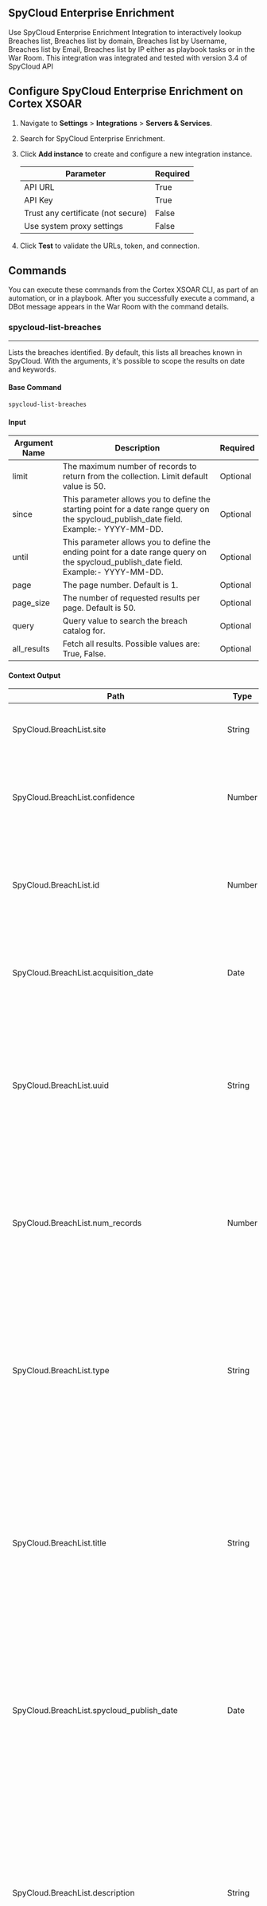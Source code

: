 ## SpyCloud Enterprise Enrichment

Use SpyCloud Enterprise Enrichment Integration to interactively lookup Breaches list, Breaches 
list by domain, Breaches list by Username, Breaches list by Email, Breaches list by IP either as playbook tasks or in the War Room.
This integration was integrated and tested with version 3.4 of SpyCloud API

## Configure SpyCloud Enterprise Enrichment on Cortex XSOAR

1. Navigate to **Settings** > **Integrations** > **Servers & Services**.
2. Search for SpyCloud Enterprise Enrichment.
3. Click **Add instance** to create and configure a new integration instance.

    | **Parameter** | **Required** |
    | --- | --- |
    | API URL | True |
    | API Key | True |
    | Trust any certificate (not secure) | False |
    | Use system proxy settings | False |

4. Click **Test** to validate the URLs, token, and connection.

## Commands

You can execute these commands from the Cortex XSOAR CLI, as part of an automation, or in a playbook.
After you successfully execute a command, a DBot message appears in the War Room with the command details.

### spycloud-list-breaches

***
Lists the breaches identified. By default, this lists all breaches known in SpyCloud. With the arguments, it's possible to scope the results on date and keywords.

#### Base Command

`spycloud-list-breaches`

#### Input

| **Argument Name** | **Description** | **Required** |
| --- | --- | --- |
| limit | The maximum number of records to return from the collection. Limit default value is 50. | Optional | 
| since | This parameter allows you to define the starting point for a date range query on the spycloud_publish_date field. Example:-  YYYY-MM-DD. | Optional | 
| until | This parameter allows you to define the ending point for a date range query on the spycloud_publish_date field.<br/> Example:-  YYYY-MM-DD. | Optional | 
| page | The page number. Default is 1. | Optional | 
| page_size | The number of requested results per page. Default is 50. | Optional | 
| query | Query value to search the breach catalog for. | Optional | 
| all_results | Fetch all results. Possible values are: True, False. | Optional | 

#### Context Output

| **Path** | **Type** | **Description** |
| --- | --- | --- |
| SpyCloud.BreachList.site | String | Website of breached organization, when available. | 
| SpyCloud.BreachList.confidence | Number | Numerical score representing the confidence in the source of the breach. | 
| SpyCloud.BreachList.id | Number | Numerical breach ID. This number correlates to source_id data point found in breach records. | 
| SpyCloud.BreachList.acquisition_date | Date | The date on which our security research team first acquired the breached data. | 
| SpyCloud.BreachList.uuid | String | UUID v4 encoded version of breach ID. This is relevant for users of Firehose, where each deliverable \(records file\) is named using the breach UUID. | 
| SpyCloud.BreachList.num_records | Number | Number of records we parsed and ingested from this particular breach. This is after parsing, normalization and deduplication take place. | 
| SpyCloud.BreachList.type | String | Denotes if a breach is considered public or private. A public breach is one that is easily found on the internet, while a private breach is often exclusive to SpyCloud. | 
| SpyCloud.BreachList.title | String | Breach title. For each ingested breach our security research team documents a breach title. This is only available when we can disclose the breach details, otherwise it will have a generic title. | 
| SpyCloud.BreachList.spycloud_publish_date | Date | The date on which we ingested the breached data into our systems. This is the same date on which the data becomes publicly available to our customers. | 
| SpyCloud.BreachList.description | String | Breach description. For each ingested breach our security research team documents a breach description. This is only available when we can disclose the breach details, otherwise it will have a generic description. | 
| SpyCloud.BreachList.site_description | String | Description of the breached organization, when available. | 
| SpyCloud.BreachList.assets.phone | Number | Phone number. | 
| SpyCloud.BreachList.assets.gender | Number | Gender specifier. Typically set to 'M', 'F', 'Male', or 'Female'. | 
| SpyCloud.BreachList.assets.company_name | Number | Company name. | 
| SpyCloud.BreachList.assets.user_agent | Number | Browser agent string. | 
| SpyCloud.BreachList.assets.country | Number | Country name. | 
| SpyCloud.BreachList.assets.social_telegram | Number | Telegram username. | 
| SpyCloud.BreachList.assets.social_skype | Number | Skype username. | 
| SpyCloud.BreachList.assets.state | Number | State name. | 
| SpyCloud.BreachList.assets.account_login_time | Number | Last account login time. In ISO 8601 datetime format. | 
| SpyCloud.BreachList.assets.ip_addresses | Number | List of one or more IP addresses in alphanumeric format. Both IPV4 and IPv6 addresses are supported. | 
| SpyCloud.BreachList.assets.postal_code | Number | Postal code, usually zip code in USA. | 
| SpyCloud.BreachList.assets.dob | Number | Date of birth. In ISO 8601 datetime format. | 
| SpyCloud.BreachList.assets.account_signup_time | Number | Account signup date. In ISO 8601 datetime format. | 
| SpyCloud.BreachList.assets.homepage | Number | User's homepage URL. | 
| SpyCloud.BreachList.assets.first_name | Number | First name. | 
| SpyCloud.BreachList.assets.country_code | Number | Country code; derived from country. | 
| SpyCloud.BreachList.assets.account_modification_time | Number | Account modification date. In ISO 8601 datetime format. | 
| SpyCloud.BreachList.assets.full_name | Number | Full name. | 
| SpyCloud.BreachList.assets.address_1 | Number | Address line 1. | 
| SpyCloud.BreachList.assets.last_name | Number | Last name. | 
| SpyCloud.BreachList.assets.email | Number | Email address. | 
| SpyCloud.BreachList.assets.city | Number | City name. | 
| SpyCloud.BreachList.assets.password | Number | Account password. | 
| SpyCloud.BreachList.assets.username | Number | Username. | 

#### Command example
```!spycloud-list-breaches limit=2```
#### Context Example
```json
{
    "SpyCloud": {
        "BreachList": [
            {
                "acquisition_date": "2023-04-14T00:00:00Z",
                "assets": {
                    "account_login_time": 81547,
                    "account_modification_time": 53034,
                    "account_signup_time": 93646,
                    "city": 72289,
                    "dob": 80958,
                    "email": 199284,
                    "first_name": 63233,
                    "full_name": 60764,
                    "gender": 88517,
                    "ip_addresses": 154304,
                    "language": 70246,
                    "last_name": 60895,
                    "password": 178121,
                    "salt": 88487,
                    "state": 57089,
                    "timezone": 80714,
                    "username": 103341
                },
                "confidence": 3,
                "description": "This source has been marked as sensitive due to one of the following reasons: Revealing the source may compromise an on-going investigation. The affected site is of a controversial nature but does not validate email addresses and could therefore be used to tarnish an employee's reputation.",
                "id": 43120,
                "num_records": 199705,
                "spycloud_publish_date": "2023-05-05T00:00:00Z",
                "title": "Sensitive Source",
                "type": "PUBLIC",
                "uuid": "0f9cfacd-f583-4b16-9eb6-e2b54bc51e43"
            },
            {
                "acquisition_date": "2023-05-02T00:00:00Z",
                "assets": {
                    "av_softwares": 22,
                    "country": 64688,
                    "country_code": 64331,
                    "email": 33124,
                    "infected_machine_id": 64759,
                    "infected_time": 64736,
                    "ip_addresses": 6194,
                    "password": 64759,
                    "target_url": 64759,
                    "user_hostname": 64685,
                    "user_os": 64759,
                    "user_sys_registered_owner": 64236,
                    "username": 31635
                },
                "confidence": 3,
                "description": "stealc Stealer is a Windows-targeted stealer designed to grab form data such as IP addresses, browsing history, saved passwords, cryptocurrency, private messages and/or screenshots from affected users.",
                "id": 43491,
                "num_records": 64759,
                "premium_flag": "YES",
                "site": "n/a",
                "site_description": "stealc Stealer is a Windows-targeted stealer designed to grab form data such as IP addresses, browsing history, saved passwords, cryptocurrency, private messages and/or screenshots from affected users.",
                "spycloud_publish_date": "2023-05-05T00:00:00Z",
                "title": "stealc Stealer",
                "type": "PRIVATE",
                "uuid": "16689989-fe33-49ec-b02f-0442963ef0b7"
            }
        ]
    }
}
```

#### Human Readable Output

>### Breach List
>|Title|SpyCloud Publish Date|Description|Confidence|ID|Acquisition Date|UUID|Type|
>|---|---|---|---|---|---|---|---|
>| Sensitive Source | 2023-05-05T00:00:00Z | This source has been marked as sensitive due to one of the following reasons: Revealing the source may compromise an on-going investigation. The affected site is of a controversial nature but does not validate email addresses and could therefore be used to tarnish an employee's reputation. | 3 | 43120 | 2023-04-14T00:00:00Z | 0f9cfacd-f583-4b16-9eb6-e2b54bc51e43 | PUBLIC |
>| stealc Stealer | 2023-05-05T00:00:00Z | stealc Stealer is a Windows-targeted stealer designed to grab form data such as IP addresses, browsing history, saved passwords, cryptocurrency, private messages and/or screenshots from affected users. | 3 | 43491 | 2023-05-02T00:00:00Z | 16689989-fe33-49ec-b02f-0442963ef0b7 | PRIVATE |


### spycloud-get-breach-data

***
Retrieve Breach Catalog Information by ID.

#### Base Command

`spycloud-get-breach-data`

#### Input

| **Argument Name** | **Description** | **Required** |
| --- | --- | --- |
| id | Numerical ID of the breach. Both integer and UUIDv4 ID formats are supported. You may also use a comma delimiter to request more than one breach at a time. | Required | 

#### Context Output

| **Path** | **Type** | **Description** |
| --- | --- | --- |
| SpyCloud.BreachData.site | String | Website of breached organization, when available. | 
| SpyCloud.BreachData.confidence | Number | Numerical score representing the confidence in the source of the breach. | 
| SpyCloud.BreachData.id | Number | Numerical breach ID. This number correlates to source_id data point found in breach records. | 
| SpyCloud.BreachData.acquisition_date | Date | The date on which our security research team first acquired the breached data. | 
| SpyCloud.BreachData.uuid | String | UUID v4 encoded version of breach ID. This is relevant for users of Firehose, where each deliverable \(records file\) is named using the breach UUID. | 
| SpyCloud.BreachData.num_records | Number | Number of records we parsed and ingested from this particular breach. This is after parsing, normalization and deduplication take place. | 
| SpyCloud.BreachData.type | String | Denotes if a breach is considered public or private. A public breach is one that is easily found on the internet, while a private breach is often exclusive to SpyCloud. | 
| SpyCloud.BreachData.title | String | Breach title. For each ingested breach our security research team documents a breach title. This is only available when we can disclose the breach details, otherwise it will have a generic title. | 
| SpyCloud.BreachData.spycloud_publish_date | Date | The date on which we ingested the breached data into our systems. This is the same date on which the data becomes publicly available to our customers. | 
| SpyCloud.BreachData.description | String | Breach description. For each ingested breach our security research team documents a breach description. This is only available when we can disclose the breach details, otherwise it will have a generic description. | 
| SpyCloud.BreachData.site_description | String | Description of the breached organization, when available. | 
| SpyCloud.BreachData.assets.phone | Number | Phone number. | 
| SpyCloud.BreachData.assets.gender | Number | Gender specifier. Typically set to 'M', 'F', 'Male', or 'Female'. | 
| SpyCloud.BreachData.assets.company_name | Number | Company name. | 
| SpyCloud.BreachData.assets.user_agent | Number | Browser agent string. | 
| SpyCloud.BreachData.assets.country | Number | Country name. | 
| SpyCloud.BreachData.assets.social_telegram | Number | Telegram username. | 
| SpyCloud.BreachData.assets.social_skype | Number | Skype username. | 
| SpyCloud.BreachData.assets.state | Number | State name. | 
| SpyCloud.BreachData.assets.account_login_time | Number | Last account login time. In ISO 8601 datetime format. | 
| SpyCloud.BreachData.assets.ip_addresses | Number | List of one or more IP addresses in alphanumeric format. Both IPV4 and IPv6 addresses are supported. | 
| SpyCloud.BreachData.assets.postal_code | Number | Postal code, usually zip code in USA. | 
| SpyCloud.BreachData.assets.dob | Number | Date of birth. In ISO 8601 datetime format. | 
| SpyCloud.BreachData.assets.account_signup_time | Number | Account signup date. In ISO 8601 datetime format. | 
| SpyCloud.BreachData.assets.homepage | Number | User's homepage URL. | 
| SpyCloud.BreachData.assets.first_name | Number | First name. | 
| SpyCloud.BreachData.assets.country_code | Number | Country code; derived from country. | 
| SpyCloud.BreachData.assets.account_modification_time | Number | Account modification date. In ISO 8601 datetime format. | 
| SpyCloud.BreachData.assets.full_name | Number | Full name. | 
| SpyCloud.BreachData.assets.address_1 | Number | Address line 1. | 
| SpyCloud.BreachData.assets.last_name | Number | Last name. | 
| SpyCloud.BreachData.assets.email | Number | Email address. | 
| SpyCloud.BreachData.assets.city | Number | City name. | 
| SpyCloud.BreachData.assets.password | Number | Account password. | 
| SpyCloud.BreachData.assets.username | Number | Username. | 

#### Command example
```!spycloud-get-breach-data id=39897 limit=2```
#### Context Example
```json
{
    "SpyCloud": {
        "BreachData": {
            "acquisition_date": "2022-10-04T00:00:00Z",
            "assets": {
                "address_1": 22037,
                "city": 22037,
                "dob": 56967,
                "email": 61479,
                "first_name": 62366,
                "full_name": 62366,
                "gender": 22041,
                "job_title": 4642,
                "last_name": 62366,
                "middle_name": 13430,
                "phone": 25997,
                "postal_code": 22037,
                "state": 22037
            },
            "confidence": 3,
            "description": "On an unknown date, data allegedly belonging to Mansfield Independent School District, a U.S-based educational district, was leaked online. The data contains names, email addresses, phone numbers, addresses and additional personal information. This leak is being publicly shared on online forums.",
            "id": 39897,
            "num_records": 62366,
            "site": "mansfieldisd.org",
            "site_description": "Mansfield Independent School District is an educational district based in the U.S.",
            "spycloud_publish_date": "2023-04-18T00:00:00Z",
            "title": "Mansfield Independent School District",
            "type": "PUBLIC",
            "uuid": "c504f30a-6fe7-48df-becf-4e14f16e6c0d"
        }
    }
}
```

#### Human Readable Output

>### Breach data for id 39897
>|Title|SpyCloud Publish Date|Description|Confidence|ID|Acquisition Date|UUID|Type|
>|---|---|---|---|---|---|---|---|
>| Mansfield Independent School District | 2023-04-18T00:00:00Z | On an unknown date, data allegedly belonging to Mansfield Independent School District, a U.S-based educational district, was leaked online. The data contains names, email addresses, phone numbers, addresses and additional personal information. This leak is being publicly shared on online forums. | 3 | 39897 | 2022-10-04T00:00:00Z | c504f30a-6fe7-48df-becf-4e14f16e6c0d | PUBLIC |


### spycloud-domain-data

***
Get Breach Data by Domain Search

#### Base Command

`spycloud-domain-data`

#### Input

| **Argument Name** | **Description** | **Required** |
| --- | --- | --- |
| domain | Domain or Subdomain name to search for. | Required | 
| limit | The maximum number of records to return from the collection. Limit default value is 50. | Optional | 
| type | This parameter lets you filter results by several types. The allowed values are 'corporate' for corporate records, and 'infected' for infected user records, email_domain to just match against email domains, and target_domain to just match against target domains or subdomains. If no value has been provided the API function will, by default, return all record types. Possible values are: corporate, infected, , email_domain, target_domain. | Optional | 
| since | This parameter allows you to define the starting point for a date range query on the spycloud_publish_date field. Example:-  YYYY-MM-DD. | Optional | 
| until | This parameter allows you to define the ending point for a date range query on the spycloud_publish_date field.<br/> Example:-  YYYY-MM-DD. | Optional | 
| severity | This parameter allows you to filter based on the numeric severity code.<br/>Possible values are:<br/>2 -&gt; Email only severity. This record is part of an email-only list.<br/>5 -&gt; Informational severity. This severity value is given to breach records where we have a non-crackable password hash, or no password at all.<br/>20 -&gt;High severity. This severity value is given to breach records where we have an email address and a plaintext password.<br/>25 -&gt; Critical severity. This severity value is given to breach records recovered from an infected machine (botnet data). These records will always have a plaintext password and most will have an email address. Possible values are: . | Optional | 
| source_id | This parameter allows you to filter based on a particular breach source. | Optional | 
| page | The page number. Default is 1. | Optional | 
| page_size | The number of requested results per page. Default is 50. | Optional | 
| all_results | Fetch all results. Possible values are: True, False. | Optional | 
| since_modification_date | This parameter allows you to define the starting point for a date range query on when an already published record was modified (record_modification_date). | Optional | 
| until_modification_date | This parameter allows you to define the ending point for a date range query on the when an already published record was modified (record_modification_date). | Optional | 

#### Context Output

| **Path** | **Type** | **Description** |
| --- | --- | --- |
| SpyCloud.Domain.username | String | Username. | 
| SpyCloud.Domain.password | String | Account password. | 
| SpyCloud.Domain.password_plaintext | String | The cracked, plaintext version of the password \(where the password is crackable\). | 
| SpyCloud.Domain.password_type | String | Password type for original password as found in the data breach. This will either be plaintext or one of the many password hash/encryption types \(SHA1, MD5, 3DES, etc\). | 
| SpyCloud.Domain.target_url | String | URL extracted from Botnet data. This is the URL that is captured from a key logger installed on an infected user's system. | 
| SpyCloud.Domain.user_browser | String | Browser name. | 
| SpyCloud.Domain.ip_addresses | String | List of one or more IP addresses in alphanumeric format. Both IPV4 and IPv6 addresses are supported. | 
| SpyCloud.Domain.infected_machine_id | String | A unique identifier either extracted from an infostealer log, when present, or an RFC 4122-compliant universally unique identifier \(UUID\) generated by SpyCloud, when no identifier is present in an infected record. The method of generation of these identifiers varies by malware family and may or may not conform to a UUID format. For the ID's in the aforementioned UUID format, there is not currently any way to determine whether an infected_machine_id was extracted from a malware log or generated by SpyCloud. | 
| SpyCloud.Domain.infected_path | String | The local path to the malicious software installed on the infected user's system. | 
| SpyCloud.Domain.infected_time | Date | The time at which the user's system was infected with malicious software. | 
| SpyCloud.Domain.user_sys_domain | String | System domain. This usually comes from Botnet data. | 
| SpyCloud.Domain.user_hostname | String | System hostname. This usually comes from Botnet data. | 
| SpyCloud.Domain.user_os | String | System OS name. This usually comes from Botnet data. | 
| SpyCloud.Domain.user_sys_registered_owner | String | System registered owner name. This usually comes from Botnet data. | 
| SpyCloud.Domain.source_id | Number | Numerical breach ID. This correlates directly with the id field in Breach Catalog objects. | 
| SpyCloud.Domain.spycloud_publish_date | Date | The date on which we ingested the breached data into our systems. This is the same date on which the data becomes publicly available to our customers. | 
| SpyCloud.Domain.target_domain | String | SLD extracted from 'target_url' field. | 
| SpyCloud.Domain.target_subdomain | String | Subdomain and SLD extracted from 'target_url' field. | 
| SpyCloud.Domain.severity | Number | Severity is a numeric code representing severity of a breach record. This can be used in API requests to ensure only Breach Records with plaintext password are returned. Possible values are: 2 -&gt; Email only severity. This record is part of an email-only list. 5 -&gt; Informational severity. This severity value is given to breach records where we have a non-crackable password hash, or no password at all. 20 -&gt; High severity. This severity value is given to breach records where we have an email address and a plaintext password. 25 -&gt; Critical severity. This severity value is given to breach records recovered from an infected machine \(botnet data\). These records will always have a plaintext password and most will have an email address. | 
| SpyCloud.Domain.document_id | String | UUID v4 string which uniquely identifies this breach record in our data set. | 
| SpyCloud.Domain.email | String | Email address. | 
| SpyCloud.Domain.email_domain | String | Domain extracted from 'email_address' field. This is not a SLD, but everything after the '@' symbol. | 
| SpyCloud.Domain.email_username | String | Username extracted from 'email' field. This is everything before the '@' symbol. | 
| SpyCloud.Domain.domain | String | Domain name. | 

#### Command example
```!spycloud-domain-data domain=dummy.com limit=2```
#### Context Example
```json
{
    "SpyCloud": {
        "Domain": [
            {
                "company_name": "dummy",
                "document_id": "0046c7e3-fcf4-4d24-9c45-255116054640",
                "domain": "dummy.com",
                "email": "Dummy Email",
                "email_domain": "dummy.com",
                "email_username": "smoolagiri",
                "first_name": "Shyam",
                "full_name": "Shyam Moolagiri",
                "job_title": "Senior Team Lead Qa",
                "last_name": "Moolagiri",
                "phone": "7039567410",
                "severity": 5,
                "source_id": 41180,
                "spycloud_publish_date": "2023-03-28T00:00:00Z"
            },
            {
                "city": "Chantilly",
                "company_name": "dummy",
                "document_id": "0fa88054-5d74-412a-bc40-0935a6d6e2d5",
                "domain": "dummy.com",
                "email": "dummy Email",
                "email_domain": "dummy.com",
                "email_username": "srobert",
                "first_name": "Sam",
                "full_name": "Sam Robert",
                "job_title": "Lead Recruiting Specialist",
                "last_name": "Robert",
                "phone": "7039567410",
                "severity": 5,
                "social_linkedin": [
                    "sam-robert-37746b35"
                ],
                "source_id": 41180,
                "spycloud_publish_date": "2023-03-28T00:00:00Z",
                "state": "VA"
            }
        ]
    }
}
```

#### Human Readable Output

>### Breach List for domain dummy.com
>|Source ID| Email       |Full Name|Email Domain|Email Username|SpyCloud Publish Date|Domain|Document ID|Severity|
>|---|-------------|---|---|---|---|---|---|---|
>| 41180 | Dummy Email | Shyam Moolagiri | dummy.com | smoolagiri | <br/><br/><br/><br/><br/><br/><br/><br/><br/><br/><br/>2023-03-28T00:00:00Z | dummy.com | 0046c7e3-fcf4-4d24-9c45-255116054640 | 5 |
>| 41180 | Dummy Email | Sam Robert | dummy.com | srobert | <br/><br/><br/><br/><br/><br/><br/><br/><br/><br/>2023-03-28T00:00:00Z | <br/>dummy.com | 0fa88054-5d74-412a-bc40-0935a6d6e2d5 | 5 |


### spycloud-username-data

***
Get Breach Data by Username Search.

#### Base Command

`spycloud-username-data`

#### Input

| **Argument Name** | **Description** | **Required** |
| --- | --- | --- |
| since | This parameter allows you to define the starting point for a date range query on the spycloud_publish_date field. | Optional | 
| until | This parameter allows you to define the ending point for a date range query on the spycloud_publish_date field. | Optional | 
| since_modification_date | This parameter allows you to define the starting point for a date range query on when an already published record was modified (record_modification_date). | Optional | 
| until_modification_date | This parameter allows you to define the ending point for a date range<br/> query on the when an already published record was modified (record_modification_date). | Optional | 
| severity | This parameter allows you to filter based on the numeric severity code.<br/>Possible values are:<br/>2 -&gt; Email only severity. This record is part of an email-only list.<br/>5 -&gt; Informational severity. This severity value is given to breach records where we have a non-crackable password hash, or no password at all.<br/>20 -&gt;High severity. This severity value is given to breach records where we have an email address and a plaintext password.<br/>25 -&gt; Critical severity. This severity value is given to breach records recovered from an infected machine (botnet data). These records will always have a plaintext password and most will have an email address. Possible values are: . | Optional | 
| source_id | This parameter allows you to filter based on a particular breach source. | Optional | 
| page | The page number. Default is 1. | Optional | 
| page_size | The number of requested results per page. Default is 50. | Optional | 
| limit | The maximum number of records to return from the collection. Limit default value is 50. | Optional | 
| username | Username you wish to search for. | Required | 
| all_results | Fetch all results. Possible values are: True, False. | Optional | 

#### Context Output

| **Path** | **Type** | **Description** |
| --- | --- | --- |
| SpyCloud.Username.username | String | Username. | 
| SpyCloud.Username.password | String | Account password. | 
| SpyCloud.Username.password_plaintext | String | The cracked, plaintext version of the password \(where the password is crackable\). | 
| SpyCloud.Username.password_type | String | Password type for original password as found in the data breach. This will either be plaintext or one of the many password hash/encryption types \(SHA1, MD5, 3DES, etc\). | 
| SpyCloud.Username.target_url | String | URL extracted from Botnet data. This is the URL that is captured from a key logger installed on an infected user's system. | 
| SpyCloud.Username.user_browser | String | Browser name. | 
| SpyCloud.Username.ip_addresses | String | List of one or more IP addresses in alphanumeric format. Both IPV4 and IPv6 addresses are supported. | 
| SpyCloud.Username.infected_machine_id | String | A unique identifier either extracted from an infostealer log, when present, or an RFC 4122-compliant universally unique identifier \(UUID\) generated by SpyCloud, when no identifier is present in an infected record. The method of generation of these identifiers varies by malware family and may or may not conform to a UUID format. For the ID's in the aforementioned UUID format, there is not currently any way to determine whether an infected_machine_id was extracted from a malware log or generated by SpyCloud. | 
| SpyCloud.Username.infected_path | String | The local path to the malicious software installed on the infected user's system. | 
| SpyCloud.Username.infected_time | Date | The time at which the user's system was infected with malicious software. | 
| SpyCloud.Username.user_sys_domain | String | System domain. This usually comes from Botnet data. | 
| SpyCloud.Username.user_hostname | String | System hostname. This usually comes from Botnet data. | 
| SpyCloud.Username.user_os | String | System OS name. This usually comes from Botnet data. | 
| SpyCloud.Username.user_sys_registered_owner | String | System registered owner name. This usually comes from Botnet data. | 
| SpyCloud.Username.source_id | Number | Numerical breach ID. This correlates directly with the id field in Breach Catalog objects. | 
| SpyCloud.Username.spycloud_publish_date | Date | The date on which we ingested the breached data into our systems. This is the same date on which the data becomes publicly available to our customers. | 
| SpyCloud.Username.target_domain | String | SLD extracted from 'target_url' field. | 
| SpyCloud.Username.target_subdomain | String | Subdomain and SLD extracted from 'target_url' field. | 
| SpyCloud.Username.severity | Number | Severity is a numeric code representing severity of a breach record. This can be used in API requests to ensure only Breach Records with plaintext password are returned. Possible values are: 2 -&gt; Email only severity. This record is part of an email-only list. 5 -&gt; Informational severity. This severity value is given to breach records where we have a non-crackable password hash, or no password at all. 20 -&gt; High severity. This severity value is given to breach records where we have an email address and a plaintext password. 25 -&gt; Critical severity. This severity value is given to breach records recovered from an infected machine \(botnet data\). These records will always have a plaintext password and most will have an email address. | 
| SpyCloud.Username.document_id | String | UUID v4 string which uniquely identifies this breach record in our data set. | 
| SpyCloud.Username.email | String | Email address. | 
| SpyCloud.Username.email_domain | String | Domain extracted from 'email_address' field. This is not a SLD, but everything after the '@' symbol. | 
| SpyCloud.Username.email_username | String | Username extracted from 'email' field. This is everything before the '@' symbol. | 
| SpyCloud.Username.domain | String | Domain name. | 

#### Command example
```!spycloud-username-data username=abc limit=2```
#### Human Readable Output

>No data to present.


### spycloud-ip-address-data

***
Get Breach Data by IP Address Search

#### Base Command

`spycloud-ip-address-data`

#### Input

| **Argument Name** | **Description** | **Required** |
| --- | --- | --- |
| since | This parameter allows you to define the starting point for a date range query on the spycloud_publish_date field. | Optional | 
| until | This parameter allows you to define the ending point for a date range query on the spycloud_publish_date field. | Optional | 
| since_modification_date | This parameter allows you to define the starting point for a date range query on when an already published record was modified (record_modification_date). | Optional | 
| until_modification_date | This parameter allows you to define the ending point for a date range<br/> query on the when an already published record was modified (record_modification_date). | Optional | 
| severity | This parameter allows you to filter based on the numeric severity code.<br/>Possible values are:<br/>2 -&gt; Email only severity. This record is part of an email-only list.<br/>5 -&gt; Informational severity. This severity value is given to breach records where we have a non-crackable password hash, or no password at all.<br/>20 -&gt;High severity. This severity value is given to breach records where we have an email address and a plaintext password.<br/>25 -&gt; Critical severity. This severity value is given to breach records recovered from an infected machine (botnet data). These records will always have a plaintext password and most will have an email address. Possible values are: . | Optional | 
| source_id | This parameter allows you to filter based on a particular breach source. | Optional | 
| page | The page number. Default is 1. | Optional | 
| page_size | The number of requested results per page. Default is 50. | Optional | 
| limit | The maximum number of records to return from the collection. Limit default value is 50. | Optional | 
| ip | IP address or network CIDR notation to search for. For CIDR notation, use an underscore instead of a slash. | Required | 
| all_results | Fecth all results. Possible values are: True, False. | Optional | 

#### Context Output

| **Path** | **Type** | **Description** |
| --- | --- | --- |
| SpyCloud.IPAddress.username | String | Username. | 
| SpyCloud.IPAddress.password | String | Account password. | 
| SpyCloud.IPAddress.password_plaintext | String | The cracked, plaintext version of the password \(where the password is crackable\). | 
| SpyCloud.IPAddress.password_type | String | Password type for original password as found in the data breach. This will either be plaintext or one of the many password hash/encryption types \(SHA1, MD5, 3DES, etc\). | 
| SpyCloud.IPAddress.target_url | String | URL extracted from Botnet data. This is the URL that is captured from a key logger installed on an infected user's system. | 
| SpyCloud.IPAddress.user_browser | String | Browser name. | 
| SpyCloud.IPAddress.ip_addresses | String | List of one or more IP addresses in alphanumeric format. Both IPV4 and IPv6 addresses are supported. | 
| SpyCloud.IPAddress.infected_machine_id | String | A unique identifier either extracted from an infostealer log, when present, or an RFC 4122-compliant universally unique identifier \(UUID\) generated by SpyCloud, when no identifier is present in an infected record. The method of generation of these identifiers varies by malware family and may or may not conform to a UUID format. For the ID's in the aforementioned UUID format, there is not currently any way to determine whether an infected_machine_id was extracted from a malware log or generated by SpyCloud. | 
| SpyCloud.IPAddress.infected_path | String | The local path to the malicious software installed on the infected user's system. | 
| SpyCloud.IPAddress.infected_time | Date | The time at which the user's system was infected with malicious software. | 
| SpyCloud.IPAddress.user_sys_domain | String | System domain. This usually comes from Botnet data. | 
| SpyCloud.IPAddress.user_hostname | String | System hostname. This usually comes from Botnet data. | 
| SpyCloud.IPAddress.user_os | String | System OS name. This usually comes from Botnet data. | 
| SpyCloud.IPAddress.user_sys_registered_owner | String | System registered owner name. This usually comes from Botnet data. | 
| SpyCloud.IPAddress.source_id | Number | Numerical breach ID. This correlates directly with the id field in Breach Catalog objects. | 
| SpyCloud.IPAddress.spycloud_publish_date | Date | The date on which we ingested the breached data into our systems. This is the same date on which the data becomes publicly available to our customers. | 
| SpyCloud.IPAddress.target_domain | String | SLD extracted from 'target_url' field. | 
| SpyCloud.IPAddress.target_subdomain | String | Subdomain and SLD extracted from 'target_url' field. | 
| SpyCloud.IPAddress.severity | Number | Severity is a numeric code representing severity of a breach record. This can be used in API requests to ensure only Breach Records with plaintext password are returned. Possible values are: 2 -&gt; Email only severity. This record is part of an email-only list. 5 -&gt; Informational severity. This severity value is given to breach records where we have a non-crackable password hash, or no password at all. 20 -&gt; High severity. This severity value is given to breach records where we have an email address and a plaintext password. 25 -&gt; Critical severity. This severity value is given to breach records recovered from an infected machine \(botnet data\). These records will always have a plaintext password and most will have an email address. | 
| SpyCloud.IPAddress.document_id | String | UUID v4 string which uniquely identifies this breach record in our data set. | 
| SpyCloud.IPAddress.email | String | Email address. | 
| SpyCloud.IPAddress.email_domain | String | Domain extracted from 'email_address' field. This is not a SLD, but everything after the '@' symbol. | 
| SpyCloud.IPAddress.email_username | String | Username extracted from 'email' field. This is everything before the '@' symbol. | 
| SpyCloud.IPAddress.domain | String | Domain name. | 

#### Command example
```!spycloud-ip-address-data ip=4.4.4.4 limit=2```
#### Context Example
```json
{
    "SpyCloud": {
        "IPAddress": [
            {
                "account_last_activity_time": "2020-09-20T16:56:05Z",
                "account_signup_time": "2020-09-20T16:56:05Z",
                "country": "INDIA",
                "country_code": "IN",
                "document_id": "44a59857-49dd-445b-8d19-c9ddc12ecde5",
                "domain": "gmail.com",
                "email": "Dummy Email",
                "email_domain": "gmail.com",
                "email_username": "bossmsrao",
                "ip_addresses": [
                    "4.4.4.4"
                ],
                "severity": 5,
                "source_id": 38326,
                "spycloud_publish_date": "2021-12-02T00:00:00Z",
                "username": "bossssomesh"
            },
            {
                "account_login_time": "2018-04-09T09:56:39Z",
                "account_modification_time": "2018-04-09T09:57:44Z",
                "account_signup_time": "2018-04-09T09:56:39Z",
                "document_id": "cb71703c-9447-421f-b53a-6a1e3508eadc",
                "domain": "dummy.com",
                "email": "Dummy Email",
                "email_domain": "dummy.com",
                "email_username": "sghouse",
                "full_name": "Ghouse",
                "ip_addresses": [
                    "4.4.4.4"
                ],
                "password": "********",
                "password_type": "bcrypt",
                "severity": 5,
                "sighting": 1,
                "source_id": 16670,
                "spycloud_publish_date": "2021-05-05T00:00:00Z",
                "timezone": "La Paz",
                "username": "ghouse260"
            }
        ]
    }
}
```

#### Human Readable Output

>### Breach List for IP address 
>|Source ID| Email           |Full Name|User Name|Email Domain|Email Username|Password|Password Type|IP Addresses|SpyCloud Publish Date|Domain|Document ID|Severity|Sighting|
>|---|-----------------|---|---|---|---|---|---|---|---|---|---|---|---|
>| 38326 | Dummy Email |  | bossssomesh | gmail.com | bossmsrao |  |  | 4.4.4.4 | 2021-12-02T00:00:00Z | gmail.com | 44a59857-49dd-445b-8d19-c9ddc12ecde5 | 5 |  |
>| 16670 | Dummy Email | Ghouse | ghouse260 | dummy.com | sghouse | ******** | bcrypt | 4.4.4.4 | 2021-05-05T00:00:00Z | dummy.com | cb71703c-9447-421f-b53a-6a1e3508eadc | 5 | 1 |


### spycloud-email-data

***
Get Breach Data by Email Search.

#### Base Command

`spycloud-email-data`

#### Input

| **Argument Name** | **Description** | **Required** |
| --- | --- | --- |
| since | This parameter allows you to define the starting point for a date range query on the spycloud_publish_date field. | Optional | 
| until | This parameter allows you to define the ending point for a date range query on the spycloud_publish_date field. | Optional | 
| since_modification_date | This parameter allows you to define the starting point for a date range query on when an already published record was modified (record_modification_date). | Optional | 
| until_modification_date | This parameter allows you to define the ending point for a date range<br/> query on the when an already published record was modified (record_modification_date). | Optional | 
| severity | This parameter allows you to filter based on the numeric severity code.<br/>Possible values are:<br/>2 -&gt; Email only severity. This record is part of an email-only list.<br/>5 -&gt; Informational severity. This severity value is given to breach records where we have a non-crackable password hash, or no password at all.<br/>20 -&gt;High severity. This severity value is given to breach records where we have an email address and a plaintext password.<br/>25 -&gt; Critical severity. This severity value is given to breach records recovered from an infected machine (botnet data). These records will always have a plaintext password and most will have an email address. Possible values are: . | Optional | 
| source_id | This parameter allows you to filter based on a particular breach source. | Optional | 
| page | The page number. Default is 1. | Optional | 
| page_size | The number of requested results per page. Default is 50. | Optional | 
| limit | The maximum number of records to return from the collection. Limit default value is 50. | Optional | 
| email | Email address to search for. | Required | 
| all_results | Fetch all results. Possible values are: True, False. | Optional | 

#### Context Output

| **Path** | **Type** | **Description** |
| --- | --- | --- |
| SpyCloud.EmailAddress.username | String | Username. | 
| SpyCloud.EmailAddress.password | String | Account password. | 
| SpyCloud.EmailAddress.password_plaintext | String | The cracked, plaintext version of the password \(where the password is crackable\). | 
| SpyCloud.EmailAddress.password_type | String | Password type for original password as found in the data breach. This will either be plaintext or one of the many password hash/encryption types \(SHA1, MD5, 3DES, etc\). | 
| SpyCloud.EmailAddress.target_url | String | URL extracted from Botnet data. This is the URL that is captured from a key logger installed on an infected user's system. | 
| SpyCloud.EmailAddress.user_browser | String | Browser name. | 
| SpyCloud.EmailAddress.ip_addresses | String | List of one or more IP addresses in alphanumeric format. Both IPV4 and IPv6 addresses are supported. | 
| SpyCloud.EmailAddress.infected_machine_id | String | A unique identifier either extracted from an infostealer log, when present, or an RFC 4122-compliant universally unique identifier \(UUID\) generated by SpyCloud, when no identifier is present in an infected record. The method of generation of these identifiers varies by malware family and may or may not conform to a UUID format. For the ID's in the aforementioned UUID format, there is not currently any way to determine whether an infected_machine_id was extracted from a malware log or generated by SpyCloud. | 
| SpyCloud.EmailAddress.infected_path | String | The local path to the malicious software installed on the infected user's system. | 
| SpyCloud.EmailAddress.infected_time | Date | The time at which the user's system was infected with malicious software. | 
| SpyCloud.EmailAddress.user_sys_domain | String | System domain. This usually comes from Botnet data. | 
| SpyCloud.EmailAddress.user_hostname | String | System hostname. This usually comes from Botnet data. | 
| SpyCloud.EmailAddress.user_os | String | System OS name. This usually comes from Botnet data. | 
| SpyCloud.EmailAddress.user_sys_registered_owner | String | System registered owner name. This usually comes from Botnet data. | 
| SpyCloud.EmailAddress.source_id | Number | Numerical breach ID. This correlates directly with the id field in Breach Catalog objects. | 
| SpyCloud.EmailAddress.spycloud_publish_date | Date | The date on which we ingested the breached data into our systems. This is the same date on which the data becomes publicly available to our customers. | 
| SpyCloud.EmailAddress.target_domain | String | SLD extracted from 'target_url' field. | 
| SpyCloud.EmailAddress.target_subdomain | String | Subdomain and SLD extracted from 'target_url' field. | 
| SpyCloud.EmailAddress.severity | Number | Severity is a numeric code representing severity of a breach record. This can be used in API requests to ensure only Breach Records with plaintext password are returned. Possible values are: 2 -&gt; Email only severity. This record is part of an email-only list. 5 -&gt; Informational severity. This severity value is given to breach records where we have a non-crackable password hash, or no password at all. 20 -&gt; High severity. This severity value is given to breach records where we have an email address and a plaintext password. 25 -&gt; Critical severity. This severity value is given to breach records recovered from an infected machine \(botnet data\). These records will always have a plaintext password and most will have an email address. | 
| SpyCloud.EmailAddress.document_id | String | UUID v4 string which uniquely identifies this breach record in our data set. | 
| SpyCloud.EmailAddress.email | String | Email address. | 
| SpyCloud.EmailAddress.email_domain | String | Domain extracted from 'email_address' field. This is not a SLD, but everything after the '@' symbol. | 
| SpyCloud.EmailAddress.email_username | String | Username extracted from 'email' field. This is everything before the '@' symbol. | 
| SpyCloud.EmailAddress.domain | String | Domain name. | 

#### Command example
```!spycloud-email-data email=Dummmy Email limit=2```
#### Context Example
```json
{
    "SpyCloud": {
        "EmailAddress": {
            "company_name": "dummy",
            "document_id": "0046c7e3-fcf4-4d24-9c45-255116054640",
            "domain": "dummy.com",
            "email": "Dummy Email",
            "email_domain": "dummy.com",
            "email_username": "smoolagiri",
            "first_name": "Shyam",
            "full_name": "Shyam Moolagiri",
            "job_title": "Senior Team Lead Qa",
            "last_name": "Moolagiri",
            "phone": "7039567410",
            "severity": 5,
            "source_id": 41180,
            "spycloud_publish_date": "2023-03-28T00:00:00Z"
        }
    }
}
```

#### Human Readable Output

>### Breach List for Email address Dummy Email
>|Source ID| Email       |Full Name|Email Domain|Email Username|SpyCloud Publish Date|Domain|Document ID|Severity|
>|---|-------------|---|---|---|---|---|---|---|
>| 41180 | Dummy Email | Shyam Moolagiri | dummy.com | smoolagiri | 2023-03-28T00:00:00Z | dummy.com   | 0046c7e3-fcf4-4d24-9c45-255116054640 | 5 |


### spycloud-password-data

***
Get Breach Data by Password Search.

#### Base Command

`spycloud-password-data`

#### Input

| **Argument Name** | **Description** | **Required** |
| --- | --- | --- |
| since | This parameter allows you to define the starting point for a date range query on the spycloud_publish_date field. | Optional | 
| until | This parameter allows you to define the ending point for a date range query on the spycloud_publish_date field. | Optional | 
| since_modification_date | This parameter allows you to define the starting point for a date range query on when an already published record was modified (record_modification_date). | Optional | 
| until_modification_date | This parameter allows you to define the ending point for a date range<br/> query on the when an already published record was modified (record_modification_date). | Optional | 
| severity | This parameter allows you to filter based on the numeric severity code.<br/>Possible values are:<br/>2 -&gt; Email only severity. This record is part of an email-only list.<br/>5 -&gt; Informational severity. This severity value is given to breach records where we have a non-crackable password hash, or no password at all.<br/>20 -&gt;High severity. This severity value is given to breach records where we have an email address and a plaintext password.<br/>25 -&gt; Critical severity. This severity value is given to breach records recovered from an infected machine (botnet data). These records will always have a plaintext password and most will have an email address. Possible values are: . | Optional | 
| source_id | This parameter allows you to filter based on a particular breach source. | Optional | 
| page | The page number. Default is 1. | Optional | 
| page_size | The number of requested results per page. Default is 50. | Optional | 
| limit | The maximum number of records to return from the collection. Limit default value is 50. | Optional | 
| password | Password you wish to search for. | Required | 
| all_results | Fetch all results. Possible values are: True, False. | Optional | 

#### Context Output

| **Path** | **Type** | **Description** |
| --- | --- | --- |
| SpyCloud.Password.username | String | Username. | 
| SpyCloud.Password.password | String | Account password. | 
| SpyCloud.Password.password_plaintext | String | The cracked, plaintext version of the password \(where the password is crackable\). | 
| SpyCloud.Password.password_type | String | Password type for original password as found in the data breach. This will either be plaintext or one of the many password hash/encryption types \(SHA1, MD5, 3DES, etc\). | 
| SpyCloud.Password.target_url | String | URL extracted from Botnet data. This is the URL that is captured from a key logger installed on an infected user's system. | 
| SpyCloud.Password.user_browser | String | Browser name. | 
| SpyCloud.Password.ip_addresses | String | List of one or more IP addresses in alphanumeric format. Both IPV4 and IPv6 addresses are supported. | 
| SpyCloud.Password.infected_machine_id | String | A unique identifier either extracted from an infostealer log, when present, or an RFC 4122-compliant universally unique identifier \(UUID\) generated by SpyCloud, when no identifier is present in an infected record. The method of generation of these identifiers varies by malware family and may or may not conform to a UUID format. For the ID's in the aforementioned UUID format, there is not currently any way to determine whether an infected_machine_id was extracted from a malware log or generated by SpyCloud. | 
| SpyCloud.Password.infected_path | String | The local path to the malicious software installed on the infected user's system. | 
| SpyCloud.Password.infected_time | Date | The time at which the user's system was infected with malicious software. | 
| SpyCloud.Password.user_sys_domain | String | System domain. This usually comes from Botnet data. | 
| SpyCloud.Password.user_hostname | String | System hostname. This usually comes from Botnet data. | 
| SpyCloud.Password.user_os | String | System OS name. This usually comes from Botnet data. | 
| SpyCloud.Password.user_sys_registered_owner | String | System registered owner name. This usually comes from Botnet data. | 
| SpyCloud.Password.source_id | Number | Numerical breach ID. This correlates directly with the id field in Breach Catalog objects. | 
| SpyCloud.Password.spycloud_publish_date | Date | The date on which we ingested the breached data into our systems. This is the same date on which the data becomes publicly available to our customers. | 
| SpyCloud.Password.target_domain | String | SLD extracted from 'target_url' field. | 
| SpyCloud.Password.target_subdomain | String | Subdomain and SLD extracted from 'target_url' field. | 
| SpyCloud.Password.severity | Number | Severity is a numeric code representing severity of a breach record. This can be used in API requests to ensure only Breach Records with plaintext password are returned. Possible values are: 2 -&gt; Email only severity. This record is part of an email-only list. 5 -&gt; Informational severity. This severity value is given to breach records where we have a non-crackable password hash, or no password at all. 20 -&gt; High severity. This severity value is given to breach records where we have an email address and a plaintext password. 25 -&gt; Critical severity. This severity value is given to breach records recovered from an infected machine \(botnet data\). These records will always have a plaintext password and most will have an email address. | 
| SpyCloud.Password.document_id | String | UUID v4 string which uniquely identifies this breach record in our data set. | 
| SpyCloud.Password.email | String | Email address. | 
| SpyCloud.Password.email_domain | String | Domain extracted from 'email_address' field. This is not a SLD, but everything after the '@' symbol. | 
| SpyCloud.Password.email_username | String | Username extracted from 'email' field. This is everything before the '@' symbol. | 
| SpyCloud.Password.domain | String | Domain name. | 

#### Command example
```!spycloud-password-data password=welcome@123 limit=2```
#### Context Example
```json
{
    "SpyCloud": {
        "Password": {
            "country": "INDIA",
            "country_code": "IN",
            "document_id": "bc436d97-395c-4b03-819b-9b8fad7711bd",
            "domain": "dummy.com",
            "email": "Dummy Email",
            "email_domain": "dummy.com",
            "email_username": "kummadisetti",
            "infected_machine_id": "51aa3c3d-090e-417a-8e8c-3a94726e5fed",
            "ip_addresses": [
                "4.4.4.4"
            ],
            "password": "welcome@123",
            "password_plaintext": "welcome@123",
            "password_type": "plaintext",
            "record_modification_date": "2022-05-13T00:00:00Z",
            "severity": 25,
            "sighting": 1,
            "source_id": 37732,
            "spycloud_publish_date": "2021-06-24T00:00:00Z",
            "target_domain": "slack.com",
            "target_subdomain": "dummy.slack.com",
            "target_url": "dummy.slack.com",
            "user_sys_registered_owner": "saket"
        }
    }
}
```

#### Human Readable Output

>### Breach List for Password welcome@123
>|Source ID|Email|Email Domain|Email Username|Target Domain|Target Subdomain|Password|Password Plaintext|Password Type|Target URL|IP Addresses|Infected Machine ID|User SYS Registered Owner|SpyCloud Publish Date|Domain|Document ID|Severity|Sighting|
>|---|--|---|---|---|---|---|---|---|---|--|---|---|---|---|---|---|---|
>| 37732 | Dummy Email | dummy.com | kummadisetti | slack.com | dummy.slack.com | welcome@123 | welcome@123 | plaintext | dummy.slack.com | 4.4.4.4 | 51aa3c3d-090e-417a-8e8c-3a94726e5fed | saket | 2021-06-24T00:00:00Z | dummy.com | bc436d97-395c-4b03-819b-9b8fad7711bd | 25 | 1 |


### spycloud-watchlist-data

***
Get Breach Data by Password Search.

#### Base Command

`spycloud-watchlist-data`

#### Input

| **Argument Name** | **Description** | **Required** |
| --- | --- | --- |
| since | This parameter allows you to define the starting point for a date range query on the spycloud_publish_date field. | Optional | 
| until | This parameter allows you to define the ending point for a date range query on the spycloud_publish_date field. | Optional | 
| since_modification_date | This parameter allows you to define the starting point for a date range query on when an already published record was modified (record_modification_date). | Optional | 
| until_modification_date | This parameter allows you to define the ending point for a date range<br/> query on the when an already published record was modified (record_modification_date). | Optional | 
| severity | This parameter allows you to filter based on the numeric severity code.<br/>Possible values are:<br/>2 -&gt; Email only severity. This record is part of an email-only list.<br/>5 -&gt; Informational severity. This severity value is given to breach records where we have a non-crackable password hash, or no password at all.<br/>20 -&gt;High severity. This severity value is given to breach records where we have an email address and a plaintext password.<br/>25 -&gt; Critical severity. This severity value is given to breach records recovered from an infected machine (botnet data). These records will always have a plaintext password and most will have an email address. Possible values are: . | Optional | 
| source_id | This parameter allows you to filter based on a particular breach source. | Optional | 
| page | The page number. Default is 1. | Optional | 
| page_size | The number of requested results per page. Default is 50. | Optional | 
| limit | The maximum number of records to return from the collection. Limit default value is 50. | Optional | 
| type | This parameter lets you filter results by type. The allowed values are 'corporate' for corporate records, and 'infected' for infected user records (from botnet data). If no value has been provided the API function will, by default, return all record types. Possible values are: corporate, infected. | Optional | 
| watchlist_type | This parameters lets you filter results for only emails or only domains on your watchlist. If no value has been provided, the API will return all watchlist types. Possible values are: email, domain, subdomain, ip. | Optional | 
| all_results | Fetch all results. Possible values are: True, False. | Optional | 

#### Context Output

| **Path** | **Type** | **Description** |
| --- | --- | --- |
| SpyCloud.Watchlist.username | String | Username. | 
| SpyCloud.Watchlist.password | String | Account password. | 
| SpyCloud.Watchlist.password_plaintext | String | The cracked, plaintext version of the password \(where the password is crackable\). | 
| SpyCloud.Watchlist.password_type | String | Password type for original password as found in the data breach. This will either be plaintext or one of the many password hash/encryption types \(SHA1, MD5, 3DES, etc\). | 
| SpyCloud.Watchlist.target_url | String | URL extracted from Botnet data. This is the URL that is captured from a key logger installed on an infected user's system. | 
| SpyCloud.Watchlist.user_browser | String | Browser name. | 
| SpyCloud.Watchlist.ip_addresses | String | List of one or more IP addresses in alphanumeric format. Both IPV4 and IPv6 addresses are supported. | 
| SpyCloud.Watchlist.infected_machine_id | String | A unique identifier either extracted from an infostealer log, when present, or an RFC 4122-compliant universally unique identifier \(UUID\) generated by SpyCloud, when no identifier is present in an infected record. The method of generation of these identifiers varies by malware family and may or may not conform to a UUID format. For the ID's in the aforementioned UUID format, there is not currently any way to determine whether an infected_machine_id was extracted from a malware log or generated by SpyCloud. | 
| SpyCloud.Watchlist.infected_path | String | The local path to the malicious software installed on the infected user's system. | 
| SpyCloud.Watchlist.infected_time | Date | The time at which the user's system was infected with malicious software. | 
| SpyCloud.Watchlist.user_sys_domain | String | System domain. This usually comes from Botnet data. | 
| SpyCloud.Watchlist.user_hostname | String | System hostname. This usually comes from Botnet data. | 
| SpyCloud.Watchlist.user_os | String | System OS name. This usually comes from Botnet data. | 
| SpyCloud.Watchlist.user_sys_registered_owner | String | System registered owner name. This usually comes from Botnet data. | 
| SpyCloud.Watchlist.source_id | Number | Numerical breach ID. This correlates directly with the id field in Breach Catalog objects. | 
| SpyCloud.Watchlist.spycloud_publish_date | Date | The date on which we ingested the breached data into our systems. This is the same date on which the data becomes publicly available to our customers. | 
| SpyCloud.Watchlist.target_domain | String | SLD extracted from 'target_url' field. | 
| SpyCloud.Watchlist.target_subdomain | String | Subdomain and SLD extracted from 'target_url' field. | 
| SpyCloud.Watchlist.severity | Number | Severity is a numeric code representing severity of a breach record. This can be used in API requests to ensure only Breach Records with plaintext password are returned. Possible values are: 2 -&gt; Email only severity. This record is part of an email-only list. 5 -&gt; Informational severity. This severity value is given to breach records where we have a non-crackable password hash, or no password at all. 20 -&gt; High severity. This severity value is given to breach records where we have an email address and a plaintext password. 25 -&gt; Critical severity. This severity value is given to breach records recovered from an infected machine \(botnet data\). These records will always have a plaintext password and most will have an email address. | 
| SpyCloud.Watchlist.document_id | String | UUID v4 string which uniquely identifies this breach record in our data set. | 
| SpyCloud.Watchlist.email | String | Email address. | 
| SpyCloud.Watchlist.email_domain | String | Domain extracted from 'email_address' field. This is not a SLD, but everything after the '@' symbol. | 
| SpyCloud.Watchlist.email_username | String | Username extracted from 'email' field. This is everything before the '@' symbol. | 
| SpyCloud.Watchlist.domain | String | Domain name. | 

#### Command example
```!spycloud-watchlist-data limit=2```
#### Context Example
```json
{
    "SpyCloud": {
        "Watchlist": [
            {
                "company_name": "dummy",
                "document_id": "0046c7e3-fcf4-4d24-9c45-255116054640",
                "domain": "dummy.com",
                "email": "Dummy Email",
                "email_domain": "dummy.com",
                "email_username": "smoolagiri",
                "first_name": "Shyam",
                "full_name": "Shyam Moolagiri",
                "job_title": "Senior Team Lead Qa",
                "last_name": "Moolagiri",
                "phone": "7039567410",
                "severity": 5,
                "source_id": 41180,
                "spycloud_publish_date": "2023-03-28T00:00:00Z"
            },
            {
                "city": "Chantilly",
                "company_name": "dummy",
                "document_id": "0fa88054-5d74-412a-bc40-0935a6d6e2d5",
                "domain": "dummy.com",
                "email": "Dummy Email",
                "email_domain": "dummy.com",
                "email_username": "srobert",
                "first_name": "Sam",
                "full_name": "Sam Robert",
                "job_title": "Lead Recruiting Specialist",
                "last_name": "Robert",
                "phone": "7039567410",
                "severity": 5,
                "social_linkedin": [
                    "sam-robert-37746b35"
                ],
                "source_id": 41180,
                "spycloud_publish_date": "2023-03-28T00:00:00Z",
                "state": "VA"
            }
        ]
    }
}
```

#### Human Readable Output

>### Watchlist Data
>|Source ID|Email|Full Name|Email Domain|Email Username|SpyCloud Publish Date|Domain|Document ID|Severity|
>|---|--|---|---|---|---|---|---|---|
>| 41180 | Dummy Email | Shyam Moolagiri | dummy.com | smoolagiri | 2023-03-28T00:00:00Z | dummy.com | 0046c7e3-fcf4-4d24-9c45-255116054640 | 5 |
>| 41180 | Dummy Email | Sam Robert | dummy.com | srobert | 2023-03-28T00:00:00Z | dummy.com | 0fa88054-5d74-412a-bc40-0935a6d6e2d5 | 5 |


### spycloud-compass-device-data

***
Get compass device data by infected_machine_id.

#### Base Command

`spycloud-compass-device-data`

#### Input

| **Argument Name** | **Description** | **Required** |
| --- | --- | --- |
| infected_machine_id | One or more comma delimited Infected Machine ID to search for compass breach records. | Required | 
| limit | The maximum number of records to return from the collection. Limit default value is 50. | Optional | 
| page | The page number. Default is 1. | Optional | 
| page_size | The number of requested results per page. Default is 50. | Optional | 

#### Context Output

| **Path** | **Type** | **Description** |
| --- | --- | --- |
| SpyCloud.CompassDeviceData.username | String | Username. | 
| SpyCloud.CompassDeviceData.password | String | Account password. | 
| SpyCloud.CompassDeviceData.password_plaintext | String | The cracked, plaintext version of the password \(where the password is crackable\). | 
| SpyCloud.CompassDeviceData.password_type | String | Password type for original password as found in the data breach. This will either be plaintext or one of the many password hash/encryption types \(SHA1, MD5, 3DES, etc\). | 
| SpyCloud.CompassDeviceData.target_url | String | URL extracted from Botnet data. This is the URL that is captured from a key logger installed on an infected user's system. | 
| SpyCloud.CompassDeviceData.user_browser | String | Browser name. | 
| SpyCloud.CompassDeviceData.ip_addresses | String | List of one or more IP addresses in alphanumeric format. Both IPV4 and IPv6 addresses are supported. | 
| SpyCloud.CompassDeviceData.infected_machine_id | String | A unique identifier either extracted from an infostealer log, when present, or an RFC 4122-compliant universally unique identifier \(UUID\) generated by SpyCloud, when no identifier is present in an infected record. The method of generation of these identifiers varies by malware family and may or may not conform to a UUID format. For the ID's in the aforementioned UUID format, there is not currently any way to determine whether an infected_machine_id was extracted from a malware log or generated by SpyCloud. | 
| SpyCloud.CompassDeviceData.infected_path | String | The local path to the malicious software installed on the infected user's system. | 
| SpyCloud.CompassDeviceData.infected_time | Date | The time at which the user's system was infected with malicious software. | 
| SpyCloud.CompassDeviceData.user_sys_domain | String | System domain. This usually comes from Botnet data. | 
| SpyCloud.CompassDeviceData.user_hostname | String | System hostname. This usually comes from Botnet data. | 
| SpyCloud.CompassDeviceData.user_os | String | System OS name. This usually comes from Botnet data. | 
| SpyCloud.CompassDeviceData.user_sys_registered_owner | String | System registered owner name. This usually comes from Botnet data. | 
| SpyCloud.CompassDeviceData.source_id | Number | Numerical breach ID. This correlates directly with the id field in Breach Catalog objects. | 
| SpyCloud.CompassDeviceData.spycloud_publish_date | Date | The date on which we ingested the breached data into our systems. This is the same date on which the data becomes publicly available to our customers. | 
| SpyCloud.CompassDeviceData.target_domain | String | SLD extracted from 'target_url' field. | 
| SpyCloud.CompassDeviceData.target_subdomain | String | Subdomain and SLD extracted from 'target_url' field. | 
| SpyCloud.CompassDeviceData.severity | Number | Severity is a numeric code representing severity of a breach record. This can be used in API requests to ensure only Breach Records with plaintext password are returned. Possible values are: 2 -&gt; Email only severity. This record is part of an email-only list. 5 -&gt; Informational severity. This severity value is given to breach records where we have a non-crackable password hash, or no password at all. 20 -&gt; High severity. This severity value is given to breach records where we have an email address and a plaintext password. 25 -&gt; Critical severity. This severity value is given to breach records recovered from an infected machine \(botnet data\). These records will always have a plaintext password and most will have an email address. | 
| SpyCloud.CompassDeviceData.document_id | String | UUID v4 string which uniquely identifies this breach record in our data set. | 
| SpyCloud.CompassDeviceData.email | String | Email address. | 
| SpyCloud.CompassDeviceData.email_domain | String | Domain extracted from 'email_address' field. This is not a SLD, but everything after the '@' symbol. | 
| SpyCloud.CompassDeviceData.email_username | String | Username extracted from 'email' field. This is everything before the '@' symbol. | 
| SpyCloud.CompassDeviceData.domain | String | Domain name. | 

#### Command example
```!spycloud-compass-device-data infected_machine_id=72aaaec1-afa1-4d9e-838f-abfcbbf3ff82 limit=2```
#### Context Example
```json
{
    "SpyCloud": {
        "CompassDeviceData": {
            "display_resolution": "1280x720",
            "document_id": "c8a11837-808a-4b1e-b9d8-cfba0739c7f5",
            "infected_machine_id": "72aaaec1-afa1-4d9e-838f-abfcbbf3ff82",
            "ip_addresses": [
                "4.4.4.4"
            ],
            "password": "Tron99***018",
            "password_plaintext": "Tron99***018",
            "password_type": "plaintext",
            "severity": 25,
            "source_id": 41985,
            "spycloud_publish_date": "2023-03-02T00:00:00Z",
            "target_domain": "greythr.com",
            "target_subdomain": "dummy.greythr.com",
            "target_url": "dummy.greythr.com",
            "user_browser": "Chrome (v109.0.5414.120-64, Profile: Profile 1)",
            "user_os": "Windows 10 Pro",
            "username": "345"
        }
    }
}
```

#### Human Readable Output

>### Compass Devices - Data
>|Source ID|User Name|Target Domain|Target Subdomain|Password|Password Plaintext|Password Type|Target URL|User Browser|IP Addresses|Infected Machine ID|User OS|SpyCloud Publish Date|Document ID|Severity|
>|---|---|---|---|---|---|---|---|---|---|---|---|---|---|---|
>| 41985 | 345 | greythr.com | dummy.greythr.com | Tron99***018 | Tron99***018 | plaintext | dummy.greythr.com | Chrome (v109.0.5414.120-64, Profile: Profile 1) | 4.4.4.4 | 72aaaec1-afa1-4d9e-838f-abfcbbf3ff82 | Windows 10 Pro | 2023-03-02T00:00:00Z | c8a11837-808a-4b1e-b9d8-cfba0739c7f5 | 25 |


### spycloud-compass-data-list

***
Compass data list.

#### Base Command

`spycloud-compass-data-list`

#### Input

| **Argument Name** | **Description** | **Required** |
| --- | --- | --- |
| since | This parameter allows you to define the starting point for a date<br/>        range query on the spycloud_publish_date field. | Optional | 
| until | This parameter allows you to define the ending point for a date<br/>        range query on the spycloud_publish_date field. | Optional | 
| since_infected | This parameter allows you to define the starting point for a date range query on the infected_time field. | Optional | 
| until_infected | This parameter allows you to define the ending point for a date range query on the infected_time field. | Optional | 
| source_id | This parameter allows you to filter based on a particular breach source. | Optional | 
| page | The page number. Default is 1. | Optional | 
| page_size | The number of requested results per page. Default is 50. | Optional | 
| limit | The maximum number of records to return from the collection. Limit<br/>        default value is 50. | Optional | 
| type | This parameter will return records that are verified or unverified, meaning those that matched the watchlist or not. By default if type is not used, both types will be returned. Possible values are: verified, unverified. | Optional | 
| all_results | Fetch all results. Possible values are: True, False. | Optional | 

#### Context Output

| **Path** | **Type** | **Description** |
| --- | --- | --- |
| SpyCloud.CompassDataList.username | String | Username. | 
| SpyCloud.CompassDataList.password | String | Account password. | 
| SpyCloud.CompassDataList.password_plaintext | String | The cracked, plaintext version of the password \(where the password is crackable\). | 
| SpyCloud.CompassDataList.password_type | String | Password type for original password as found in the data breach. This will either be plaintext or one of the many password hash/encryption types \(SHA1, MD5, 3DES, etc\). | 
| SpyCloud.CompassDataList.target_url | String | URL extracted from Botnet data. This is the URL that is captured from a key logger installed on an infected user's system. | 
| SpyCloud.CompassDataList.user_browser | String | Browser name. | 
| SpyCloud.CompassDataList.ip_addresses | String | List of one or more IP addresses in alphanumeric format. Both IPV4 and IPv6 addresses are supported. | 
| SpyCloud.CompassDataList.infected_machine_id | String | A unique identifier either extracted from an infostealer log, when present, or an RFC 4122-compliant universally unique identifier \(UUID\) generated by SpyCloud, when no identifier is present in an infected record. The method of generation of these identifiers varies by malware family and may or may not conform to a UUID format. For the ID's in the aforementioned UUID format, there is not currently any way to determine whether an infected_machine_id was extracted from a malware log or generated by SpyCloud. | 
| SpyCloud.CompassDataList.infected_path | String | The local path to the malicious software installed on the infected user's system. | 
| SpyCloud.CompassDataList.infected_time | Date | The time at which the user's system was infected with malicious software. | 
| SpyCloud.CompassDataList.user_sys_domain | String | System domain. This usually comes from Botnet data. | 
| SpyCloud.CompassDataList.user_hostname | String | System hostname. This usually comes from Botnet data. | 
| SpyCloud.CompassDataList.user_os | String | System OS name. This usually comes from Botnet data. | 
| SpyCloud.CompassDataList.user_sys_registered_owner | String | System registered owner name. This usually comes from Botnet data. | 
| SpyCloud.CompassDataList.source_id | Number | Numerical breach ID. This correlates directly with the id field in Breach Catalog objects. | 
| SpyCloud.CompassDataList.spycloud_publish_date | Date | The date on which we ingested the breached data into our systems. This is the same date on which the data becomes publicly available to our customers. | 
| SpyCloud.CompassDataList.target_domain | String | SLD extracted from 'target_url' field. | 
| SpyCloud.CompassDataList.target_subdomain | String | Subdomain and SLD extracted from 'target_url' field. | 
| SpyCloud.CompassDataList.severity | Number | Severity is a numeric code representing severity of a breach record. This can be used in API requests to ensure only Breach Records with plaintext password are returned. Possible values are: 2 -&gt; Email only severity. This record is part of an email-only list. 5 -&gt; Informational severity. This severity value is given to breach records where we have a non-crackable password hash, or no password at all. 20 -&gt; High severity. This severity value is given to breach records where we have an email address and a plaintext password. 25 -&gt; Critical severity. This severity value is given to breach records recovered from an infected machine \(botnet data\). These records will always have a plaintext password and most will have an email address. | 
| SpyCloud.CompassDataList.document_id | String | UUID v4 string which uniquely identifies this breach record in our data set. | 
| SpyCloud.CompassDataList.email | String | Email address. | 
| SpyCloud.CompassDataList.email_domain | String | Domain extracted from 'email_address' field. This is not a SLD, but everything after the '@' symbol. | 
| SpyCloud.CompassDataList.email_username | String | Username extracted from 'email' field. This is everything before the '@' symbol. | 
| SpyCloud.CompassDataList.domain | String | Domain name. | 

#### Command example
```!spycloud-compass-data-list limit=2```
#### Context Example
```json
{
    "SpyCloud": {
        "CompassDataList": [
            {
                "display_resolution": "1280x720",
                "document_id": "c8a11837-808a-4b1e-b9d8-cfba0739c7f5",
                "infected_machine_id": "72aaaec1-afa1-4d9e-838f-abfcbbf3ff82",
                "ip_addresses": [
                    "4.4.4.4"
                ],
                "password": "Tron99***018",
                "password_plaintext": "Tron99***018",
                "password_type": "plaintext",
                "severity": 25,
                "source_id": 41985,
                "spycloud_publish_date": "2023-03-02T00:00:00Z",
                "target_domain": "greythr.com",
                "target_subdomain": "dummy.greythr.com",
                "target_url": "dummy.greythr.com",
                "user_browser": "Chrome (v109.0.5414.120-64, Profile: Profile 1)",
                "user_os": "Windows 10 Pro",
                "username": "345"
            },
            {
                "document_id": "89ed3bb4-b523-4037-9f1b-be49e99ce59f",
                "domain": "gmail.com",
                "email": "Dummy Email",
                "email_domain": "gmail.com",
                "email_username": "var*****2",
                "infected_machine_id": "eb36d8f4-b802-416a-9e94-cdb419782b10",
                "infected_path": "C:\\Windows\\Microsoft.NET\\Framework\\v4.0.30319\\InstallUtil.exe",
                "infected_time": "2022-12-29T11:01:47Z",
                "ip_addresses": [
                    "4.4.4.4"
                ],
                "keyboard_languages": "english (india) / english (united states)",
                "password": "********",
                "password_plaintext": "********",
                "password_type": "plaintext",
                "severity": 25,
                "source_id": 40883,
                "spycloud_publish_date": "2023-01-06T00:00:00Z",
                "target_domain": "amazon.com",
                "target_subdomain": "signin.aws.amazon.com",
                "target_url": "signin.aws.amazon.com",
                "user_browser": "Mozilla Firefox",
                "user_hostname": "LAPPY",
                "user_os": "Windows 10 Pro [x64]",
                "user_sys_registered_owner": "Home"
            }
        ]
    }
}
```

#### Human Readable Output

>### Compass Data List
>|Source ID| Email         |User Name|Email Domain|Email Username|Target Domain|Target Subdomain|Password|Password Plaintext|Password Type|Target URL|User Browser|IP Addresses|Infected Machine ID|Infected Path|Infected Time|User Hostname|User OS|User SYS Registered Owner|SpyCloud Publish Date|Domain|Document ID|Severity|
>|---|---------------|---|---|---|---|---|---|---|---|---|---|---|---|---|---|---|---|---|---|---|---|---|
>| 41985 |               | 345 |  |  | greythr.com | dummy.greythr.com | Tron99***018 | Tron99***018 | plaintext | dummy.greythr.com | Chrome (v109.0.5414.120-64, Profile: Profile 1) | 4.4.4.4 | 72aaaec1-afa1-4d9e-838f-abfcbbf3ff82 |  |  |  | Windows 10 Pro |  | 2023-03-02T00:00:00Z |  | c8a11837-808a-4b1e-b9d8-cfba0739c7f5 | 25 |
>| 40883 | Dummy Email |  | gmail.com | var*****2 | amazon.com | signin.<br/><br/><br/>aws.<br/><br/>amazon.com | ******** | ******** | plaintext | signin.aws.amazon.com | Mozilla Firefox | 4.4.4.4 | eb36d8f4-b802-416a-9e94-cdb419782b10 | C:\Windows\Microsoft.NET\Framework\v4.0.30319\InstallUtil.exe | 2022-12-29T11:01:47Z | LAPPY | Windows 10 Pro [x64] | Home | 2023-01-06T00:00:00Z | gmail.com | 89ed3bb4-b523-4037-9f1b-be49e99ce59f | 25 |


### spycloud-compass-device-list

***
Compass device list data.

#### Base Command

`spycloud-compass-device-list`

#### Input

| **Argument Name** | **Description** | **Required** |
| --- | --- | --- |
| source_id | This parameter allows you to filter based on a particular breach source. | Optional | 
| since | This parameter allows you to define the starting point for a date range query on the spycloud_publish_date field. | Optional | 
| until | This parameter allows you to define the ending point for a date range query on the spycloud_publish_date field. | Optional | 
| since_infected | This parameter allows you to define the starting point for a date range query on the infected_time. | Optional | 
| until_infected | This parameter allows you to define the ending point for a date range query on the infected_time field. | Optional | 
| limit | The maximum number of records to return from the collection. Limit<br/>        default value is 50. | Optional | 
| page | The page number. Default is 1. | Optional | 
| page_size | The number of requested results per page. Default is 50. | Optional | 

#### Context Output

| **Path** | **Type** | **Description** |
| --- | --- | --- |
| SpyCloud.CompassDeviceList.username | String | Username. | 
| SpyCloud.CompassDeviceList.password | String | Account password. | 
| SpyCloud.CompassDeviceList.password_plaintext | String | The cracked, plaintext version of the password \(where the password is crackable\). | 
| SpyCloud.CompassDeviceList.password_type | String | Password type for original password as found in the data breach. This will either be plaintext or one of the many password hash/encryption types \(SHA1, MD5, 3DES, etc\). | 
| SpyCloud.CompassDeviceList.target_url | String | URL extracted from Botnet data. This is the URL that is captured from a key logger installed on an infected user's system. | 
| SpyCloud.CompassDeviceList.user_browser | String | Browser name. | 
| SpyCloud.CompassDeviceList.ip_addresses | String | List of one or more IP addresses in alphanumeric format. Both IPV4 and IPv6 addresses are supported. | 
| SpyCloud.CompassDeviceList.infected_machine_id | String | A unique identifier either extracted from an infostealer log, when present, or an RFC 4122-compliant universally unique identifier \(UUID\) generated by SpyCloud, when no identifier is present in an infected record. The method of generation of these identifiers varies by malware family and may or may not conform to a UUID format. For the ID's in the aforementioned UUID format, there is not currently any way to determine whether an infected_machine_id was extracted from a malware log or generated by SpyCloud. | 
| SpyCloud.CompassDeviceList.infected_path | String | The local path to the malicious software installed on the infected user's system. | 
| SpyCloud.CompassDeviceList.infected_time | Date | The time at which the user's system was infected with malicious software. | 
| SpyCloud.CompassDeviceList.user_sys_domain | String | System domain. This usually comes from Botnet data. | 
| SpyCloud.CompassDeviceList.user_hostname | String | System hostname. This usually comes from Botnet data. | 
| SpyCloud.CompassDeviceList.user_os | String | System OS name. This usually comes from Botnet data. | 
| SpyCloud.CompassDeviceList.user_sys_registered_owner | String | System registered owner name. This usually comes from Botnet data. | 
| SpyCloud.CompassDeviceList.source_id | Number | Numerical breach ID. This correlates directly with the id field in Breach Catalog objects. | 
| SpyCloud.CompassDeviceList.spycloud_publish_date | Date | The date on which we ingested the breached data into our systems. This is the same date on which the data becomes publicly available to our customers. | 
| SpyCloud.CompassDeviceList.target_domain | String | SLD extracted from 'target_url' field. | 
| SpyCloud.CompassDeviceList.target_subdomain | String | Subdomain and SLD extracted from 'target_url' field. | 
| SpyCloud.CompassDeviceList.severity | Number | Severity is a numeric code representing severity of a breach record. This can be used in API requests to ensure only Breach Records with plaintext password are returned. Possible values are: 2 -&gt; Email only severity. This record is part of an email-only list. 5 -&gt; Informational severity. This severity value is given to breach records where we have a non-crackable password hash, or no password at all. 20 -&gt; High severity. This severity value is given to breach records where we have an email address and a plaintext password. 25 -&gt; Critical severity. This severity value is given to breach records recovered from an infected machine \(botnet data\). These records will always have a plaintext password and most will have an email address. | 
| SpyCloud.CompassDeviceList.document_id | String | UUID v4 string which uniquely identifies this breach record in our data set. | 
| SpyCloud.CompassDeviceList.email | String | Email address. | 
| SpyCloud.CompassDeviceList.email_domain | String | Domain extracted from 'email_address' field. This is not a SLD, but everything after the '@' symbol. | 
| SpyCloud.CompassDeviceList.email_username | String | Username extracted from 'email' field. This is everything before the '@' symbol. | 
| SpyCloud.CompassDeviceList.domain | String | Domain name. | 

#### Command example
```!spycloud-compass-device-list limit=2```
#### Context Example
```json
{
    "SpyCloud": {
        "CompassDeviceList": [
            {
                "application_count": 1,
                "infected_machine_id": "72aaaec1-afa1-4d9e-838f-abfcbbf3ff82",
                "ip_addresses": [
                    "4.4.4.4"
                ],
                "source_id": 41985,
                "spycloud_publish_date": "2023-03-02T00:00:00Z",
                "user_os": "Windows 10 Pro"
            },
            {
                "application_count": 29,
                "infected_machine_id": "eb36d8f4-b802-416a-9e94-cdb419782b10",
                "infected_time": "2022-12-29T11:01:47Z",
                "ip_addresses": [
                    "4.4.4.4"
                ],
                "source_id": 40883,
                "spycloud_publish_date": "2023-01-06T00:00:00Z",
                "user_hostname": "LAPPY",
                "user_os": "Windows 10 Pro [x64]"
            }
        ]
    }
}
```

#### Human Readable Output

>### Compass Device List
>|Source ID|IP Addresses|Infected Machine ID|Infected Time|User Hostname|User OS|SpyCloud Publish Date|
>|---|---|---|---|---|---|---|
>| 41985 | 4.4.4.4 | 72aaaec1-afa1-4d9e-838f-abfcbbf3ff82 |  |  | Windows 10 Pro | 2023-03-02T00:00:00Z |
>| 40883 | 4.4.4.4 | eb36d8f4-b802-416a-9e94-cdb419782b10 | 2022-12-29T11:01:47Z | LAPPY | Windows 10 Pro [x64] | 2023-01-06T00:00:00Z |


### spycloud-compass-application-data

***
Get compass application data.

#### Base Command

`spycloud-compass-application-data`

#### Input

| **Argument Name** | **Description** | **Required** |
| --- | --- | --- |
| target_application | One or more comma delimited Compass target application (subdomain or domain) to search for. | Required | 
| since | This parameter allows you to define the starting point for a date range query on the spycloud_publish_date field. | Optional | 
| until | This parameter allows you to define the ending point for a date range query on the spycloud_publish_date field. | Optional | 
| source_id | This parameter allows you to filter based on a particular breach source. | Optional | 
| limit | The maximum number of records to return from the collection. Limit<br/>        default value is 50. | Optional | 
| page | The page number. Default is 1. | Optional | 
| page_size | The number of requested results per page. Default is 50. | Optional | 

#### Context Output

| **Path** | **Type** | **Description** |
| --- | --- | --- |
| SpyCloud.CompassApplicationData.username | String | Username. | 
| SpyCloud.CompassApplicationData.password | String | Account password. | 
| SpyCloud.CompassApplicationData.password_plaintext | String | The cracked, plaintext version of the password \(where the password is crackable\). | 
| SpyCloud.CompassApplicationData.password_type | String | Password type for original password as found in the data breach. This will either be plaintext or one of the many password hash/encryption types \(SHA1, MD5, 3DES, etc\). | 
| SpyCloud.CompassApplicationData.target_url | String | URL extracted from Botnet data. This is the URL that is captured from a key logger installed on an infected user's system. | 
| SpyCloud.CompassApplicationData.user_browser | String | Browser name. | 
| SpyCloud.CompassApplicationData.ip_addresses | String | List of one or more IP addresses in alphanumeric format. Both IPV4 and IPv6 addresses are supported. | 
| SpyCloud.CompassApplicationData.infected_machine_id | String | A unique identifier either extracted from an infostealer log, when present, or an RFC 4122-compliant universally unique identifier \(UUID\) generated by SpyCloud, when no identifier is present in an infected record. The method of generation of these identifiers varies by malware family and may or may not conform to a UUID format. For the ID's in the aforementioned UUID format, there is not currently any way to determine whether an infected_machine_id was extracted from a malware log or generated by SpyCloud. | 
| SpyCloud.CompassApplicationData.infected_path | String | The local path to the malicious software installed on the infected user's system. | 
| SpyCloud.CompassApplicationData.infected_time | Date | The time at which the user's system was infected with malicious software. | 
| SpyCloud.CompassApplicationData.user_sys_domain | String | System domain. This usually comes from Botnet data. | 
| SpyCloud.CompassApplicationData.user_hostname | String | System hostname. This usually comes from Botnet data. | 
| SpyCloud.CompassApplicationData.user_os | String | System OS name. This usually comes from Botnet data. | 
| SpyCloud.CompassApplicationData.user_sys_registered_owner | String | System registered owner name. This usually comes from Botnet data. | 
| SpyCloud.CompassApplicationData.source_id | Number | Numerical breach ID. This correlates directly with the id field in Breach Catalog objects. | 
| SpyCloud.CompassApplicationData.spycloud_publish_date | Date | The date on which we ingested the breached data into our systems. This is the same date on which the data becomes publicly available to our customers. | 
| SpyCloud.CompassApplicationData.target_domain | String | SLD extracted from 'target_url' field. | 
| SpyCloud.CompassApplicationData.target_subdomain | String | Subdomain and SLD extracted from 'target_url' field. | 
| SpyCloud.CompassApplicationData.severity | Number | Severity is a numeric code representing severity of a breach record. This can be used in API requests to ensure only Breach Records with plaintext password are returned. Possible values are: 2 -&gt; Email only severity. This record is part of an email-only list. 5 -&gt; Informational severity. This severity value is given to breach records where we have a non-crackable password hash, or no password at all. 20 -&gt; High severity. This severity value is given to breach records where we have an email address and a plaintext password. 25 -&gt; Critical severity. This severity value is given to breach records recovered from an infected machine \(botnet data\). These records will always have a plaintext password and most will have an email address. | 
| SpyCloud.CompassApplicationData.document_id | String | UUID v4 string which uniquely identifies this breach record in our data set. | 
| SpyCloud.CompassApplicationData.email | String | Email address. | 
| SpyCloud.CompassApplicationData.email_domain | String | Domain extracted from 'email_address' field. This is not a SLD, but everything after the '@' symbol. | 
| SpyCloud.CompassApplicationData.email_username | String | Username extracted from 'email' field. This is everything before the '@' symbol. | 
| SpyCloud.CompassApplicationData.domain | String | Domain name. | 

#### Command example
```!spycloud-compass-application-data target_application=dummy.greythr.com limit=2```
#### Context Example
```json
{
    "SpyCloud": {
        "CompassDeviceData": [
            {
                "display_resolution": "1280x720",
                "document_id": "c8a11837-808a-4b1e-b9d8-cfba0739c7f5",
                "infected_machine_id": "72aaaec1-afa1-4d9e-838f-abfcbbf3ff82",
                "ip_addresses": [
                    "4.4.4.4"
                ],
                "password": "Tron99***018",
                "password_plaintext": "Tron99***018",
                "password_type": "plaintext",
                "severity": 25,
                "source_id": 41985,
                "spycloud_publish_date": "2023-03-02T00:00:00Z",
                "target_domain": "greythr.com",
                "target_subdomain": "dummy.greythr.com",
                "target_url": "dummy.greythr.com",
                "user_browser": "Chrome (v109.0.5414.120-64, Profile: Profile 1)",
                "user_os": "Windows 10 Pro",
                "username": "345"
            },
            {
                "document_id": "f746b0ba-c765-4a04-b09e-1c42d35ee426",
                "infected_machine_id": "eb36d8f4-b802-416a-9e94-cdb419782b10",
                "infected_path": "C:\\Windows\\Microsoft.NET\\Framework\\v4.0.30319\\InstallUtil.exe",
                "infected_time": "2022-12-29T11:01:47Z",
                "ip_addresses": [
                    "4.4.4.4"
                ],
                "keyboard_languages": "english (india) / english (united states)",
                "password": "welcome@123",
                "password_plaintext": "welcome@123",
                "password_type": "plaintext",
                "severity": 25,
                "source_id": 40883,
                "spycloud_publish_date": "2023-01-06T00:00:00Z",
                "target_domain": "greythr.com",
                "target_subdomain": "dummy.greythr.com",
                "target_url": "dummy.greythr.com",
                "user_browser": "Mozilla Firefox",
                "user_hostname": "LAPPY",
                "user_os": "Windows 10 Pro [x64]",
                "user_sys_registered_owner": "Home",
                "username": "369"
            }
        ]
    }
}
```

#### Human Readable Output

>### Compass Applications - Data
>|Source ID|User Name|Target Domain|Target Subdomain|Password|Password Plaintext|Password Type|Target URL|User Browser|IP Addresses|Infected Machine ID|Infected Path|Infected Time|User Hostname|User OS|User SYS Registered Owner|SpyCloud Publish Date|Document ID|Severity|
>|---|---|---|---|---|---|---|---|---|---|---|---|---|---|---|---|---|---|---|
>| 41985 | 345 | greythr.com | dummy.greythr.com | Tron99***018 | Tron99***018 | plaintext | dummy.greythr.com | Chrome (v109.0.5414.120-64, Profile: Profile 1) | 4.4.4.4 | 72aaaec1-afa1-4d9e-838f-abfcbbf3ff82 |  |  |  | Windows 10 Pro |  | 2023-03-02T00:00:00Z | c8a11837-808a-4b1e-b9d8-cfba0739c7f5 | 25 |
>| 40883 | 369 | greythr.com | dummy.greythr.com | welcome@123 | welcome@123 | plaintext | dummy.greythr.com | Mozilla Firefox | 4.4.4.4 | eb36d8f4-b802-416a-9e94-cdb419782b10 | C:\Windows\Microsoft.NET\Framework\v4.0.30319\InstallUtil.exe | 2022-12-29T11:01:47Z | LAPPY | Windows 10 Pro [x64] | Home | 2023-01-06T00:00:00Z | f746b0ba-c765-4a04-b09e-1c42d35ee426 | 25 |

